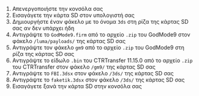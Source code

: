 1. Απενεργοποιήστε την κονσόλα σας
2. Εισαγάγετε την κάρτα SD στον υπολογιστή σας
3. Δημιουργήστε έναν φάκελο με το όνομα `3ds` στη ρίζα της κάρτας SD σας αν δεν υπάρχει ήδη
4. Αντιγράψτε το `GodMode9.firm` από το αρχείο `.zip` του GodMode9 στον φάκελο `/luma/payloads/` της κάρτας SD σας
5. Αντιγράψτε τον φάκελο `gm9` από το αρχείο `.zip` του GodMode9 στη ρίζα της κάρτας SD σας
6. Αντιγράψτε το είδωλο `.bin` του CTRTransfer 11.15.0 από το αρχείο `.zip` του CTRTransfer στον φάκελο `/gm9/` της κάρτας SD σας
7. Αντιγράψτε το `FBI.3dsx` στον φάκελο `/3ds/` της κάρτας SD σας
8. Αντιγράψτε το `faketik.3dsx` στον φάκελο `/3ds/` της κάρτας SD σας
9. Εισαγάγετε ξανά την κάρτα SD στην κονσόλα σας
